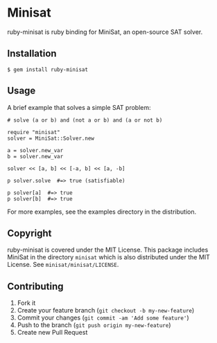 # Minisat

ruby-minisat is ruby binding for MiniSat, an open-source SAT solver.

## Installation

    $ gem install ruby-minisat

## Usage

A brief example that solves a simple SAT problem:

    # solve (a or b) and (not a or b) and (a or not b)

    require "minisat"
    solver = MiniSat::Solver.new
    
    a = solver.new_var
    b = solver.new_var
    
    solver << [a, b] << [-a, b] << [a, -b]
    
    p solver.solve  #=> true (satisfiable)
    
    p solver[a]  #=> true
    p solver[b]  #=> true

For more examples, see the examples directory in the distribution.

## Copyright

ruby-minisat is covered under the MIT License.
This package includes MiniSat in the directory `minisat` which is also
distributed under the MIT License.  See `minisat/minisat/LICENSE`.

## Contributing

1. Fork it
2. Create your feature branch (`git checkout -b my-new-feature`)
3. Commit your changes (`git commit -am 'Add some feature'`)
4. Push to the branch (`git push origin my-new-feature`)
5. Create new Pull Request
